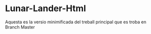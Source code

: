 # Lunar-Lander-Html

Aquesta es la versio minimificada del treball principal que es troba en Branch Master
